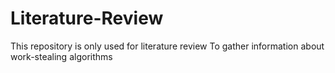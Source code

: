 # Literature-Review

This repository is only used for literature review
To gather information about work-stealing algorithms
